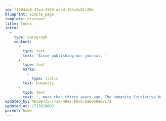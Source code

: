 ```yaml
---
id: f1904ab0-47ed-4349-aced-154c5a8fc29e
blueprint: simple_page
template: discover
title: Index
intro:
  -
    type: paragraph
    content:
      -
        type: text
        text: 'Since publishing our journal, '
      -
        type: text
        marks:
          -
            type: italic
        text: humanity
      -
        type: text
        text: ', more than thirty years ago, The Humanity Initiative has been offering a wide range of content that sheds an intense but empathetic light on our world, encouraging all of us to become changemakers, to discover fulfilling ways to participate in the positive change that sentientkind so deeply needs. '
updated_by: 46c097c5-771c-49e2-b8c6-ba6009ae7172
updated_at: 1713918809
parent: home
---
```

